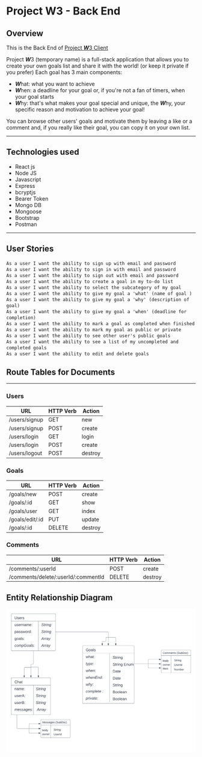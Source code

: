 # Project W3 - Back End

## Overview

This is the Back End of [Project ***W***3 Client](https://github.com/AlexMcBex/Project3-Client)

Project ***W***3 (temporary name) is a full-stack application that allows you to create your own goals list and share it with the world! (or keep it private if you prefer)
Each goal has 3 main components:
- ***W***hat: what you want to achieve
- ***W***hen: a deadline for your goal or, if you're not a fan of timers, when your goal starts
- ***W***hy: that's what makes your goal special and unique, the ***W***hy, your specific reason and motivation to achieve your goal!

You can browse other users' goals and motivate them by leaving a like or a comment and, if you really like their goal, you can copy it on your own list.

---


## Technologies used

- React js
- Node JS
- Javascript
- Express
- bcryptjs
- Bearer Token
- Mongo DB
- Mongoose
- Bootstrap
- Postman
---


## User Stories

    As a user I want the ability to sign up with email and password
    As a user I want the ability to sign in with email and password
    As a user I want the ability to sign out with email and password
    As a user I want the ability to create a goal in my to-do list
    As a user I want the ability to select the subcategory of my goal
    As a user I want the ability to give my goal a 'what' (name of goal )
    As a user I want the ability to give my goal a 'why' (description of goal)
    As a user I want the ability to give my goal a 'when' (deadline for completion)
    As a user I want the ability to mark a goal as completed when finished
    As a user I want the ability to mark my goal as public or private
    As a user I want the ability to see other user's public goals
    As a user I want the ability to see a list of my uncompleted and completed goals
    As a user I want the ability to edit and delete goals

## Route Tables for Documents
---
### Users

| URL       |   HTTP Verb|  Action |
| ----------- | ----------- | ----|
| /users/signup     | GET       | new      |
| /users/signup  |    POST      | create     |
| /users/login  |    GET      | login     |
| /users/login  |    POST      | create     |
| /users/logout  |    POST     | destroy     |

### Goals

| URL       |   HTTP Verb|  Action |
| ----------- | ----------- | ----|
| /goals/new  |    POST     | create     |
| /goals/:id  |    GET      | show     |
| /goals/user  |    GET      | index     |
| /goals/edit/:id |    PUT      | update     |
| /goals/:id |    DELETE      | destroy     |

### Comments

| URL       |   HTTP Verb|  Action |
| ----------- | ----------- | ----|
| /comments/:userId     | POST       | create      |
| /comments/delete/:userId/:commentId  |    DELETE     | destroy     |

## Entity Relationship Diagram

![entityRelationshipDiagram](/img/ERD.png)


